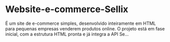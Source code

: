 # Website-e-commerce-Sellix
É um site de e-commerce simples, desenvolvido inteiramente em HTML para pequenas empresas venderem produtos online. O projeto está em fase inicial, com a estrutura HTML pronta e já integra a API Se…
